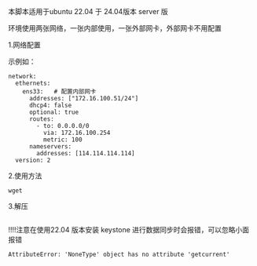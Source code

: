 本脚本适用于ubuntu 22.04 于 24.04版本 server 版

环境使用两张网络，一张内部使用，一张外部网卡，外部网卡不用配置

1.网络配置

示例如：

```
network:
  ethernets:
    ens33:   # 配置内部网卡
      addresses: ["172.16.100.51/24"]
      dhcp4: false
      optional: true
      routes:
        - to: 0.0.0.0/0
          via: 172.16.100.254
          metric: 100
      nameservers:
        addresses: [114.114.114.114]
  version: 2
```

2.使用方法

```
wget   
```

3.解压

```

```







!!!!注意在使用22.04 版本安装 keystone 进行数据同步时会报错，可以忽略小面报错

```
AttributeError: 'NoneType' object has no attribute 'getcurrent'
```

